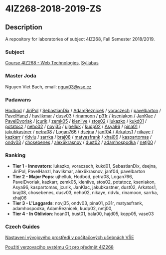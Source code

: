 # 4IZ268-2018-2019-ZS



## Description
A repository for laboratories of subject 4IZ268, Fall Semester 2018/2019.



### Subject
[Course 4IZ268 - Web Technologies](https://insis.vse.cz/auth/katalog/syllabus.pl?odkud=;zobrazit_sklad=0;zobrazit_obdobi=0;obdobi=;predmet=136513;typ=1;jazyk=3;vystup=1;lang=en), [Syllabus](https://github.com/nvbach91/4IZ268-2018-2019-ZS/blob/master/course-syllabus.pdf)



### Master Joda
Nguyen Viet Bach, email: [nguv03@vse.cz](mailto:nguv03@vse.cz)



### Padawans
[Hodbod](https://github.com/Hodbod) / [JiriPol](https://github.com/JiriPol) / [SebastianDix](https://github.com/SebastianDix) / [AdamReznicek](https://github.com/AdamReznicek) / [voraczech](https://github.com/voraczech) / [pavelbarton](https://github.com/pavelbarton) / [PavelHanzl](https://github.com/PavelHanzl) / [havlikmar](https://github.com/havlikmar) / [dusv03](https://github.com/dusv03) / [rinamoon](https://github.com/rinamoon) / [p31r](https://github.com/p31r) / [kseniakon](https://github.com/kseniakon) / [JanKlac](https://github.com/JanKlac) / [PavelDvoriak](https://github.com/PavelDvoriak) / [jcurik](https://github.com/jcurik) / [zemk05](https://github.com/zemk05) / [kleniive](https://github.com/kleniive) / [stos02](https://github.com/stos02) / [lukazko](https://github.com/lukazko) / [kukd01](https://github.com/kukd01) / [potatocz](https://github.com/potatocz) / [neho02](https://github.com/neho02) / [novj35](https://github.com/novj35) / [ujhelluk](https://github.com/ujhelluk) / [kudp02](https://github.com/kudp02) / [Asya96](https://github.com/Asya96) / [pina01](https://github.com/pina01) / [jakubkastner](https://github.com/jakubkastner) / [petra08](https://github.com/petra08) / [Logan766](https://github.com/Logan766) / [dsejna](https://github.com/dsejna) / [janf04](https://github.com/janf04) / [Arkatos1](https://github.com/Arkatos1) / [nikaye](https://github.com/nikaye) / [kazkarr](https://github.com/kazkarr) / [ridvlu](https://github.com/ridvlu) / [sarrka](https://github.com/sarrka) / [braj08](https://github.com/braj08) / [matyasfrank](https://github.com/matyasfrank) / [xhaj06](https://github.com/xhaj06) / [kaspartomas](https://github.com/kaspartomas) / [ondv03](https://github.com/ondv03) / [chosebenes](https://github.com/chosebenes) / [alex6krasnov](https://github.com/alex6krasnov) / [dust02](https://github.com/dust02) / [adamhospodka](https://github.com/adamhospodka) / [netj00](https://github.com/netj00) /



### Ranking
- **Tier 1 - Innovators**: lukazko, voraczech, kukd01, SebastianDix, dsejna, JiriPol, PavelHanzl, havlikmar, alex6krasnov, janf04, pavelbarton
- **Tier 2 - Major Pops**: ujhelluk, Hodbod, petra08, Logan766, PavelDvoriak, kazkarr, zemk05, kleniive, stos02, potatocz, kseniakon, Asya96, kaspartomas, jcurik, JanKlac, jakubkastner, dust02, Arkatos1, braj08, chosebenes, dusv03, neho02, nikaye, ridvlu, rinamoon, sarrka, xhaj06
- **Tier 3 - L'Laggards**: novj35, ondv03, pina01, p31r, matyasfrank, adamhospodka, AdamReznicek, kudp02, netj00,
- **Tier 4 - In Oblivion**: hoan01, bust01, bala00, hajd05, kopp05, vase03



### Czech Guides
[Nastavení vývojového prostředí v počítačových učebnách VŠE](https://github.com/nvbach91/4IZ268-2018-2019-ZS/blob/master/guide-uep)

[Použití verzovacího systému Git pro předmět 4IZ268](https://github.com/nvbach91/4IZ268-2018-2019-ZS/blob/master/guide-git)


